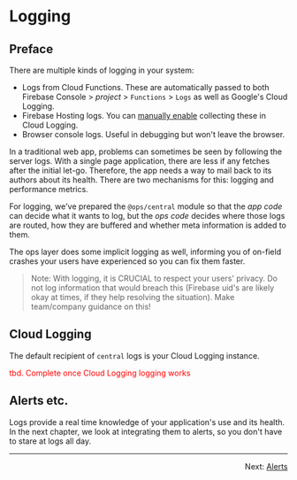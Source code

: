 # Logging


## Preface

There are multiple kinds of logging in your system:

- Logs from Cloud Functions. These are automatically passed to both Firebase Console > *project* > `Functions` > `Logs` as well as Google's Cloud Logging.
- Firebase Hosting logs. You can [manually enable](https://support.google.com/firebase/answer/9748636) collecting these in Cloud Logging.
- Browser console logs. Useful in debugging but won't leave the browser.

In a traditional web app, problems can sometimes be seen by following the server logs. With a single page application, there are less if any fetches after the initial let-go. Therefore, the app needs a way to mail back to its authors about its health. There are two mechanisms for this: logging and performance metrics.

For logging, we've prepared the `@ops/central` module so that the *app code* can decide what it wants to log, but the *ops code* decides where those logs are routed, how they are buffered and whether meta information is added to them.

The ops layer does some implicit logging as well, informing you of on-field crashes your users have experienced so you can fix them faster.

>Note: With logging, it is CRUCIAL to respect your users' privacy. Do not log information that would breach this (Firebase uid's are likely okay at times, if they help resolving the situation). Make team/company guidance on this!

## Cloud Logging

The default recipient of `central` logs is your Cloud Logging instance.

<font color=red>tbd. Complete once Cloud Logging logging works</font>

<!--
- where to see the logs


-->


## Alerts etc.

Logs provide a real time knowledge of your application's use and its health. In the next chapter, we look at integrating them to alerts, so you don't have to stare at logs all day.

---

<p align="right">Next: <a href="README.3-alerts.md">Alerts</a></p>
